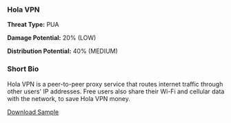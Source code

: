 ### **Hola VPN**

**Threat Type:** PUA




**Damage Potential:** 20% (LOW)

**Distribution Potential:** 40% (MEDIUM)


### **Short Bio**
Hola VPN is a peer-to-peer proxy service that routes internet traffic through other users' IP addresses. Free users also share their Wi-Fi and cellular data with the network, to save Hola VPN money.

[Download Sample](https://mega.nz/file/QLNRDIhS#OvPWXNXpXXQphUDWv7bY-bKflpaWZAK925fm-d-jJxk)
